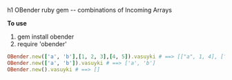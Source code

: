 h1 OBender
ruby gem -- combinations of Incoming Arrays

**To use**
1. gem install obender
1. require 'obender'

```ruby
OBender.new(['a', 'b'],[1, 2, 3],[4, 5]).vasuyki # ==> [["a", 1, 4], ["a", 1, 5], ["a", 2, 4], ["a", 2, 5], ["a", 3, 4], ["a", 3, 5], ["b", 1, 4], ["b", 1, 5], ["b", 2, 4], ["b", 2, 5], ["b", 3, 4], ["b", 3, 5]]
OBender.new(['a', 'b']).vasuyki # ==> ['a', 'b']
OBender.new().vasuyki # ==> []
```
